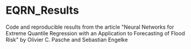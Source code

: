 # EQRN_Results
Code and reproducible results from the article "Neural Networks for Extreme Quantile Regression with an Application to Forecasting of Flood Risk" by Olivier C. Pasche and Sebastian Engelke
